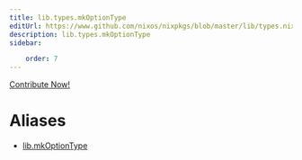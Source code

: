 ```yaml
---
title: lib.types.mkOptionType
editUrl: https://www.github.com/nixos/nixpkgs/blob/master/lib/types.nix#L109C5
description: lib.types.mkOptionType
sidebar:

    order: 7
---
```


<a href="https://www.github.com/nixos/nixpkgs/blob/master/lib/types.nix#L109C5">Contribute Now!</a>


# Aliases

- [lib.mkOptionType](./reference/lib/lib-mkOptionType)


